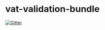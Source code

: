 # vat-validation-bundle

[![Gitter](https://badges.gitter.im/Join%20Chat.svg)](https://gitter.im/Khaldoun488/vat-validation-bundle?utm_source=badge&utm_medium=badge&utm_campaign=pr-badge&utm_content=badge)